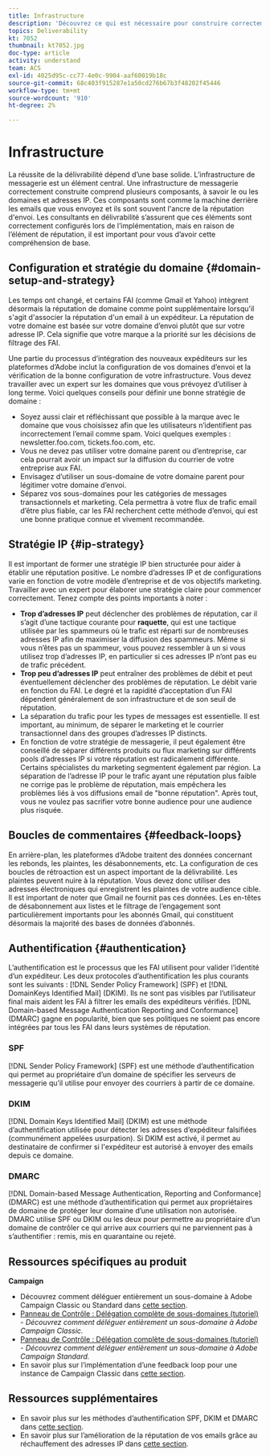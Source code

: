```yaml
---
title: Infrastructure
description: 'Découvrez ce qui est nécessaire pour construire correctement une infrastructure d’email. '
topics: Deliverability
kt: 7052
thumbnail: kt7052.jpg
doc-type: article
activity: understand
team: ACS
exl-id: 4025d95c-cc77-4e0c-9904-aaf60019b18c
source-git-commit: 68c403f915287e1a50cd276b67b3f48202f45446
workflow-type: tm+mt
source-wordcount: '910'
ht-degree: 2%

---
```


# Infrastructure

La réussite de la délivrabilité dépend d’une base solide. L’infrastructure de messagerie est un élément central. Une infrastructure de messagerie correctement construite comprend plusieurs composants, à savoir le ou les domaines et adresses IP. Ces composants sont comme la machine derrière les emails que vous envoyez et ils sont souvent l&#39;ancre de la réputation d&#39;envoi. Les consultants en délivrabilité s’assurent que ces éléments sont correctement configurés lors de l’implémentation, mais en raison de l’élément de réputation, il est important pour vous d’avoir cette compréhension de base.

## Configuration et stratégie du domaine {#domain-setup-and-strategy}

Les temps ont changé, et certains FAI (comme Gmail et Yahoo) intègrent désormais la réputation de domaine comme point supplémentaire lorsqu&#39;il s&#39;agit d&#39;associer la réputation d&#39;un email à un expéditeur. La réputation de votre domaine est basée sur votre domaine d’envoi plutôt que sur votre adresse IP. Cela signifie que votre marque a la priorité sur les décisions de filtrage des FAI.

Une partie du processus d’intégration des nouveaux expéditeurs sur les plateformes d’Adobe inclut la configuration de vos domaines d’envoi et la vérification de la bonne configuration de votre infrastructure. Vous devez travailler avec un expert sur les domaines que vous prévoyez d’utiliser à long terme. Voici quelques conseils pour définir une bonne stratégie de domaine :

* Soyez aussi clair et réfléchissant que possible à la marque avec le domaine que vous choisissez afin que les utilisateurs n’identifient pas incorrectement l’email comme spam. Voici quelques exemples : newsletter.foo.com, tickets.foo.com, etc.
* Vous ne devez pas utiliser votre domaine parent ou d’entreprise, car cela pourrait avoir un impact sur la diffusion du courrier de votre entreprise aux FAI.
* Envisagez d’utiliser un sous-domaine de votre domaine parent pour légitimer votre domaine d’envoi.
* Séparez vos sous-domaines pour les catégories de messages transactionnels et marketing. Cela permettra à votre flux de trafic email d’être plus fiable, car les FAI recherchent cette méthode d’envoi, qui est une bonne pratique connue et vivement recommandée.

## Stratégie IP {#ip-strategy}

Il est important de former une stratégie IP bien structurée pour aider à établir une réputation positive. Le nombre d’adresses IP et de configurations varie en fonction de votre modèle d’entreprise et de vos objectifs marketing. Travailler avec un expert pour élaborer une stratégie claire pour commencer correctement. Tenez compte des points importants à noter :

* **Trop d’adresses IP** peut déclencher des problèmes de réputation, car il s’agit d’une tactique courante pour **raquette**, qui est une tactique utilisée par les spammeurs où le trafic est réparti sur de nombreuses adresses IP afin de maximiser la diffusion des spammeurs. Même si vous n’êtes pas un spammeur, vous pouvez ressembler à un si vous utilisez trop d’adresses IP, en particulier si ces adresses IP n’ont pas eu de trafic précédent.
* **Trop peu d’adresses IP** peut entraîner des problèmes de débit et peut éventuellement déclencher des problèmes de réputation. Le débit varie en fonction du FAI. Le degré et la rapidité d’acceptation d’un FAI dépendent généralement de son infrastructure et de son seuil de réputation.
* La séparation du trafic pour les types de messages est essentielle. Il est important, au minimum, de séparer le marketing et le courrier transactionnel dans des groupes d’adresses IP distincts.
* En fonction de votre stratégie de messagerie, il peut également être conseillé de séparer différents produits ou flux marketing sur différents pools d’adresses IP si votre réputation est radicalement différente. Certains spécialistes du marketing segmentent également par région. La séparation de l’adresse IP pour le trafic ayant une réputation plus faible ne corrige pas le problème de réputation, mais empêchera les problèmes liés à vos diffusions email de &quot;bonne réputation&quot;. Après tout, vous ne voulez pas sacrifier votre bonne audience pour une audience plus risquée.

## Boucles de commentaires {#feedback-loops}

En arrière-plan, les plateformes d’Adobe traitent des données concernant les rebonds, les plaintes, les désabonnements, etc. La configuration de ces boucles de rétroaction est un aspect important de la délivrabilité. Les plaintes peuvent nuire à la réputation. Vous devez donc utiliser des adresses électroniques qui enregistrent les plaintes de votre audience cible. Il est important de noter que Gmail ne fournit pas ces données. Les en-têtes de désabonnement aux listes et le filtrage de l’engagement sont particulièrement importants pour les abonnés Gmail, qui constituent désormais la majorité des bases de données d’abonnés.

## Authentification {#authentication}

L’authentification est le processus que les FAI utilisent pour valider l’identité d’un expéditeur. Les deux protocoles d’authentification les plus courants sont les suivants : [!DNL Sender Policy Framework] (SPF) et [!DNL DomainKeys Identified Mail] (DKIM). Ils ne sont pas visibles par l’utilisateur final mais aident les FAI à filtrer les emails des expéditeurs vérifiés. [!DNL Domain-based Message Authentication Reporting and Conformance] (DMARC) gagne en popularité, bien que ses politiques ne soient pas encore intégrées par tous les FAI dans leurs systèmes de réputation.

### SPF

[!DNL Sender Policy Framework] (SPF) est une méthode d’authentification qui permet au propriétaire d’un domaine de spécifier les serveurs de messagerie qu’il utilise pour envoyer des courriers à partir de ce domaine.

### DKIM

[!DNL Domain Keys Identified Mail] (DKIM) est une méthode d’authentification utilisée pour détecter les adresses d’expéditeur falsifiées (communément appelées usurpation). Si DKIM est activé, il permet au destinataire de confirmer si l&#39;expéditeur est autorisé à envoyer des emails depuis ce domaine.

### DMARC

[!DNL Domain-based Message Authentication, Reporting and Conformance] (DMARC) est une méthode d’authentification qui permet aux propriétaires de domaine de protéger leur domaine d’une utilisation non autorisée. DMARC utilise SPF ou DKIM ou les deux pour permettre au propriétaire d’un domaine de contrôler ce qui arrive aux courriers qui ne parviennent pas à s’authentifier : remis, mis en quarantaine ou rejeté.

## Ressources spécifiques au produit

**Campaign**

* Découvrez comment déléguer entièrement un sous-domaine à Adobe Campaign Classic ou Standard dans [cette section](/help/additional-resources/ac-domain-name-setup.md).
* [Panneau de Contrôle : Délégation complète de sous-domaines (tutoriel)](https://experienceleague.adobe.com/docs/campaign-classic-learn/control-panel/subdomains-and-certificates/subdomain-delegation.html) - *Découvrez comment déléguer entièrement un sous-domaine à Adobe Campaign Classic.*
* [Panneau de Contrôle : Délégation complète de sous-domaines (tutoriel)](https://experienceleague.adobe.com/docs/campaign-standard-learn/control-panel/subdomains-and-certificates/subdomain-delegation.html) - *Découvrez comment déléguer entièrement un sous-domaine à Adobe Campaign Standard.*
* En savoir plus sur l’implémentation d’une feedback loop pour une instance de Campaign Classic dans [cette section](/help/additional-resources/acc-technical-recommendations.md#feedback-loop-acc).

## Ressources supplémentaires

* En savoir plus sur les méthodes d’authentification SPF, DKIM et DMARC dans [cette section](/help/additional-resources/authentication.md).
* En savoir plus sur l’amélioration de la réputation de vos emails grâce au réchauffement des adresses IP dans [cette section](/help/additional-resources/increase-reputation-with-ip-warming.md).
